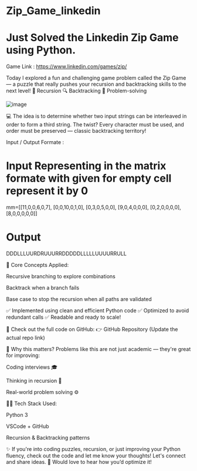 # Zip_Game_linkedin
# Just Solved the Linkedin Zip Game using Python.

Game Link : https://www.linkedin.com/games/zip/

Today I explored a fun and challenging game problem called the Zip Game — a puzzle that really pushes your recursion and backtracking skills to the next level!
🔁 Recursion
🔍 Backtracking
🧩 Problem-solving

![image](https://github.com/user-attachments/assets/1a2844fb-4b94-411e-8711-787db6595485)



💻 The idea is to determine whether two input strings can be interleaved in order to form a third string.
The twist? Every character must be used, and order must be preserved — classic backtracking territory!

Input / Output Formate :
# Input Representing in the matrix formate with given for empty cell represent it by 0
mm=[[11,0,0,6,0,7],
    [0,0,10,0,1,0],
    [0,3,0,5,0,0],
    [9,0,4,0,0,0],
    [0,2,0,0,0,0],
    [8,0,0,0,0,0]]

# Output
DDDLLLUURDRUUURRDDDDDLLLLLUUUURRULL


🧠 Core Concepts Applied:

Recursive branching to explore combinations

Backtrack when a branch fails

Base case to stop the recursion when all paths are validated

✅ Implemented using clean and efficient Python code
✅ Optimized to avoid redundant calls
✅ Readable and ready to scale!

🔗 Check out the full code on GitHub:
👉 GitHub Repository (Update the actual repo link)

🎯 Why this matters?
Problems like this are not just academic — they're great for improving:

Coding interviews 🎓

Thinking in recursion 🔁

Real-world problem solving ⚙️

👨‍💻 Tech Stack Used:

Python 3

VSCode + GitHub

Recursion & Backtracking patterns

✨ If you're into coding puzzles, recursion, or just improving your Python fluency, check out the code and let me know your thoughts! Let's connect and share ideas.
💬 Would love to hear how you’d optimize it!


